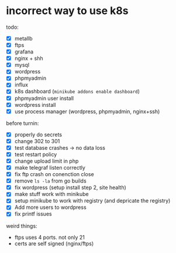 # incorrect way to use k8s

todo:
 - [X] metallb
 - [X] ftps
 - [X] grafana
 - [X] nginx + shh
 - [X] mysql
 - [X] wordpress
 - [X] phpmyadmin
 - [X] influx
 - [X] k8s dashboard (`minikube addons enable dashboard`)
 - [X] phpmyadmin user install
 - [X] wordpress install
 - [X] use process manager (wordpress, phpmyadmin, nginx+ssh)

before turnin:
 - [X] properly do secrets
 - [X] change 302 to 301
 - [X] test database crashes -> no data loss
 - [X] test restart policy
 - [X] change upload limit in php
 - [X] make telegraf listen correctly
 - [X] fix ftp crash on conenction close
 - [X] remove `ls -la` from go builds
 - [X] fix wordpress (setup install step 2, site health)
 - [X] make stuff work with minikube
 - [X] setup minikube to work with registry (and depricate the registry)
 - [X] Add more users to wordpress
 - [X] fix printf issues

weird things:
 - ftps uses 4 ports. not only 21
 - certs are self signed (nginx/ftps)
